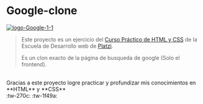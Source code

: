 # Google-clone
<a href="https://github.com/jotak08/Google-clone"><img src="https://i.ibb.co/NyQmK1N/logo-Google-1-1.png" alt="logo-Google-1-1" border="0"></a>

> Este proyecto es un ejercicio del [Curso Práctico de HTML y CSS](https://platzi.com/clases/html-practico/ "Curso Práctico de HTML y CSS") de la Escuela de Desarrollo web de [Platzi](https://platzi.com/home "Platzi").
> 
>Es un clon exacto de la página de busqueda de google (Solo el frontend).

<br>
Gracias a este proyecto logre practicar y profundizar mis conocimientos en **HTML** y **CSS** 

<br>
:tw-270c: :tw-1f49a:
